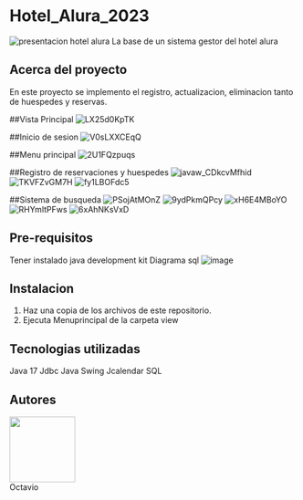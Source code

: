# Hotel_Alura_2023
![presentacion hotel alura](https://github.com/octabau02/Hotel_Alura_2023/assets/63611156/d8a2fbc9-9e41-4946-bf7c-dbdced8d23a3)
La base de un sistema gestor del hotel alura

## Acerca del proyecto
  En este proyecto se implemento el registro, actualizacion, eliminacion tanto de huespedes y reservas.
  
##Vista Principal
  ![LX25d0KpTK](https://github.com/octabau02/Hotel_Alura_2023/assets/63611156/5455b019-bfee-4c7b-8ddd-e98ea2437bf0)
  
##Inicio de sesion
  ![V0sLXXCEqQ](https://github.com/octabau02/Hotel_Alura_2023/assets/63611156/f31b0672-a774-4683-ac63-bb5a631bf6fc)
  
##Menu principal
  ![2U1FQzpuqs](https://github.com/octabau02/Hotel_Alura_2023/assets/63611156/36614699-2b30-4312-9159-8b3141b406a9)
  
##Registro de reservaciones y huespedes
  ![javaw_CDkcvMfhid](https://github.com/octabau02/Hotel_Alura_2023/assets/63611156/6624fb53-4331-4c25-ae02-f66e969f5186)
  ![TKVFZvGM7H](https://github.com/octabau02/Hotel_Alura_2023/assets/63611156/aa31b7e7-b439-4c28-8af9-a295f8845cdf)
  ![fy1LBOFdc5](https://github.com/octabau02/Hotel_Alura_2023/assets/63611156/7a0263e9-4340-4037-9a00-3d049af8a9fc)
  
##Sistema de busqueda
  ![PSojAtMOnZ](https://github.com/octabau02/Hotel_Alura_2023/assets/63611156/383f0dcc-e73e-4d65-a4de-2aa5c38f67fa)
  ![9ydPkmQPcy](https://github.com/octabau02/Hotel_Alura_2023/assets/63611156/50414c7b-f877-4d9b-905c-ab9408551ecb)
  ![xH6E4MBoYO](https://github.com/octabau02/Hotel_Alura_2023/assets/63611156/c9cdc55f-81f4-4105-9c50-d23af5ad5af8)
  ![RHYmltPFws](https://github.com/octabau02/Hotel_Alura_2023/assets/63611156/7c56666c-7eac-4b84-872f-f46e257f2238)
  ![6xAhNKsVxD](https://github.com/octabau02/Hotel_Alura_2023/assets/63611156/5674b183-1d4c-468b-8b55-61564195c33b)


## Pre-requisitos
  Tener instalado java development kit 
  Diagrama sql
  ![image](https://github.com/octabau02/Hotel_Alura_2023/assets/63611156/ae84cad3-a3d4-4507-b47a-7b69ce9f125f)

## Instalacion
  1. Haz una copia de los archivos de este repositorio.
  2. Ejecuta Menuprincipal de la carpeta view

## Tecnologias utilizadas
  Java 17
  Jdbc
  Java Swing
  Jcalendar
  SQL
## Autores
<img src="https://github.com/octabau02/Conversor/assets/63611156/2a2bdc0a-bd16-4e58-a5c3-6b8e5fd4420f)" width=115><br>
  Octavio 

